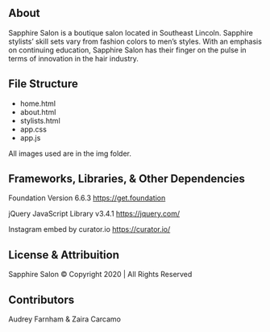 ## About

Sapphire Salon is a boutique salon located in Southeast Lincoln. Sapphire stylists’ skill sets vary from fashion colors to men’s styles. With an emphasis on continuing education, Sapphire Salon has their finger on the pulse in terms of innovation in the hair industry.

## File Structure

- home.html
- about.html
- stylists.html
- app.css
- app.js

All images used are in the img folder.

## Frameworks, Libraries, & Other Dependencies 

Foundation Version 6.6.3
https://get.foundation

jQuery JavaScript Library v3.4.1
https://jquery.com/

Instagram embed by curator.io 
https://curator.io/

## License & Attribuition

Sapphire Salon © Copyright 2020 | All Rights Reserved

## Contributors

Audrey Farnham & Zaira Carcamo
